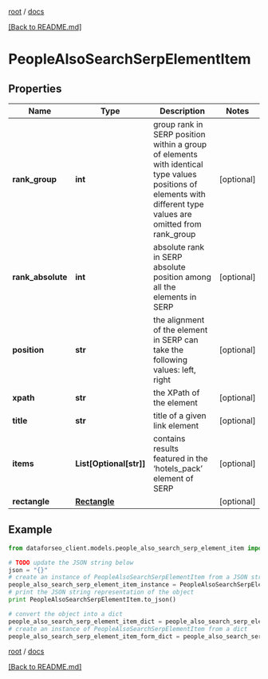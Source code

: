[root](./../ "root") / [docs](./ "docs")

[[Back to README.md]](./../README.md "[Back to README.md]")

# PeopleAlsoSearchSerpElementItem

## Properties

Name | Type | Description | Notes
------------ | ------------- | ------------- | -------------
**rank_group** | **int** | group rank in SERP position within a group of elements with identical type values positions of elements with different type values are omitted from rank_group | [optional]
**rank_absolute** | **int** | absolute rank in SERP absolute position among all the elements in SERP | [optional]
**position** | **str** | the alignment of the element in SERP can take the following values: left, right | [optional]
**xpath** | **str** | the XPath of the element | [optional]
**title** | **str** | title of a given link element | [optional]
**items** | **List[Optional[str]]** | contains results featured in the ‘hotels_pack’ element of SERP | [optional]
**rectangle** | [**Rectangle**](Rectangle.md) |  | [optional]

## Example

```python
from dataforseo_client.models.people_also_search_serp_element_item import PeopleAlsoSearchSerpElementItem

# TODO update the JSON string below
json = "{}"
# create an instance of PeopleAlsoSearchSerpElementItem from a JSON string
people_also_search_serp_element_item_instance = PeopleAlsoSearchSerpElementItem.from_json(json)
# print the JSON string representation of the object
print PeopleAlsoSearchSerpElementItem.to_json()

# convert the object into a dict
people_also_search_serp_element_item_dict = people_also_search_serp_element_item_instance.to_dict()
# create an instance of PeopleAlsoSearchSerpElementItem from a dict
people_also_search_serp_element_item_form_dict = people_also_search_serp_element_item.from_dict(people_also_search_serp_element_item_dict)
```

  

[root](./../ "root") / [docs](./ "docs")

[[Back to README.md]](./../README.md "[Back to README.md]")
